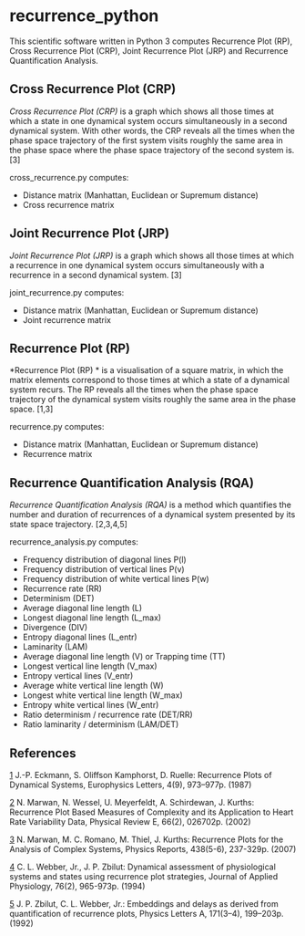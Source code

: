 # recurrence_python

This scientific software written in Python 3 computes Recurrence Plot (RP), Cross Recurrence Plot (CRP), Joint Recurrence Plot (JRP) and Recurrence Quantification Analysis.

## Cross Recurrence Plot (CRP)

*Cross Recurrence Plot (CRP)* is a graph which shows all those times at which a state in one dynamical system occurs simultaneously in a second dynamical system. With other words, the CRP reveals all the times when the phase space trajectory of the first system visits roughly the same area in the phase space where the phase space trajectory of the second system is. [3]

cross_recurrence.py computes:
  * Distance matrix (Manhattan, Euclidean or Supremum distance)
  * Cross recurrence matrix


## Joint Recurrence Plot (JRP)

*Joint Recurrence Plot (JRP)* is a graph which shows all those times at which a recurrence in one dynamical system occurs simultaneously with a recurrence in a second dynamical system. [3]

joint_recurrence.py computes:
  * Distance matrix (Manhattan, Euclidean or Supremum distance)
  * Joint recurrence matrix


## Recurrence Plot (RP)

*Recurrence Plot (RP) * is a visualisation of a square matrix, in which the matrix elements correspond to those times at which a state of a dynamical system recurs. The RP reveals all the times when the phase space trajectory of the dynamical system visits roughly the same area in the phase space. [1,3]

recurrence.py computes:
  * Distance matrix (Manhattan, Euclidean or Supremum distance)
  * Recurrence matrix


## Recurrence Quantification Analysis (RQA)

*Recurrence Quantification Analysis (RQA)* is a method which quantifies the number and duration of recurrences of a dynamical system presented by its state space trajectory. [2,3,4,5]

recurrence_analysis.py computes:
* Frequency distribution of diagonal lines P(l)
* Frequency distribution of vertical lines P(v)
* Frequency distribution of white vertical lines P(w) 
* Recurrence rate (RR)
* Determinism (DET)
* Average diagonal line length (L)
* Longest diagonal line length (L_max)
* Divergence (DIV)
* Entropy diagonal lines (L_entr)
* Laminarity (LAM)
* Average diagonal line length (V) or Trapping time (TT)
* Longest vertical line length (V_max)
* Entropy vertical lines (V_entr)
* Average white vertical line length (W)
* Longest white vertical line length (W_max)
* Entropy white vertical lines (W_entr)
* Ratio determinism / recurrence rate (DET/RR)
* Ratio laminarity / determinism (LAM/DET)


## References

[1](https://www.doi.org/10.1209/0295-5075/4/9/004) J.-P. Eckmann, S. Oliffson Kamphorst, D. Ruelle: Recurrence Plots of Dynamical Systems, Europhysics Letters, 4(9), 973–977p. (1987)

[2](https://www.doi.org/10.1103/PhysRevE.66.026702) N. Marwan, N. Wessel, U. Meyerfeldt, A. Schirdewan, J. Kurths: Recurrence Plot Based Measures of Complexity and its Application to Heart Rate Variability Data, Physical Review E, 66(2), 026702p. (2002)

[3](http://www.recurrence-plot.tk) N. Marwan, M. C. Romano, M. Thiel, J. Kurths: Recurrence Plots for the Analysis of Complex Systems, Physics Reports, 438(5-6), 237-329p. (2007)

[4](https://www.doi.org/10.1152/jappl.1994.76.2.965) C. L. Webber, Jr., J. P. Zbilut: Dynamical assessment of physiological systems and states using recurrence plot strategies, Journal of Applied Physiology, 76(2), 965-973p. (1994)

[5](https://www.doi.org/10.1016/0375-9601(92)90426-M) J. P. Zbilut, C. L. Webber, Jr.: Embeddings and delays as derived from quantification of recurrence plots, Physics Letters A, 171(3–4), 199–203p. (1992)
